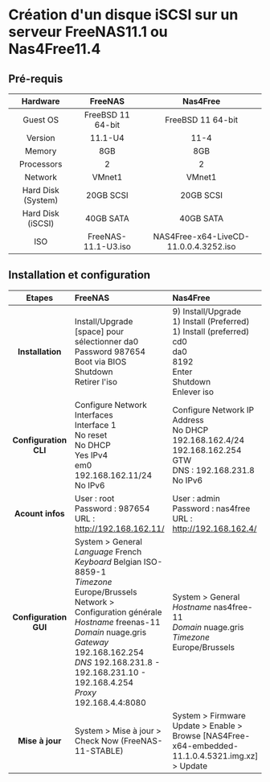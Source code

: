 # Création d'un disque iSCSI sur un serveur FreeNAS11.1 ou Nas4Free11.4

## Pré-requis

| Hardware | **FreeNAS** | **Nas4Free** |
|:--------:|:-----------:|:------------:|
| Guest OS | FreeBSD 11 64-bit | FreeBSD 11 64-bit | 
| Version | 11.1-U4 | 11-4 |
| Memory | 8GB | 8GB |
| Processors | 2 | 2 |
| Network | VMnet1 | VMnet1 |
| Hard Disk (System) | 20GB SCSI | 20GB SCSI | 
| Hard Disk (iSCSI) | 40GB SATA | 40GB SATA |
| ISO | FreeNAS-11.1-U3.iso | NAS4Free-x64-LiveCD-11.0.0.4.3252.iso |

## Installation et configuration

| Etapes | **FreeNAS** | **Nas4Free** |
|:------:|:------------|:-------------|
| **Installation** | Install/Upgrade <br/> [space] pour sélectionner da0 <br/> Password 987654 <br/> Boot via BIOS <br/> Shutdown <br/> Retirer l'iso | 9) Install/Upgrade <br /> 1) Install (Preferred) <br /> 1) Install (preferred) <br /> cd0 <br /> da0 <br /> 8192 <br /> Enter <br /> Shutdown <br /> Enlever iso | 
| **Configuration CLI** | Configure Network Interfaces <br /> Interface 1 <br /> No reset <br /> No DHCP <br /> Yes IPv4 <br /> em0 <br /> 192.168.162.11/24 <br /> No IPv6 | Configure Network IP Address <br /> No DHCP <br /> 192.168.162.4/24 <br /> 192.168.162.254 GTW  <br /> DNS : 192.168.231.8 <br /> No IPv6 | 
| **Acount infos** | User : root <br /> Password : 987654 <br /> URL : http://192.168.162.11/ | User : admin <br /> Password : nas4free <br /> URL : http://192.168.162.4/ |
| **Configuration GUI** | System > General <br /> *Language* French <br /> *Keyboard* Belgian ISO-8859-1 <br /> *Timezone* Europe/Brussels <br /> Network > Configuration générale <br /> *Hostname* freenas-11 <br /> *Domain* nuage.gris <br /> *Gateway* 192.168.162.254 <br /> *DNS* 192.168.231.8 - 192.168.231.10 - 192.168.4.254 <br /> *Proxy* 192.168.4.4:8080 | System > General <br /> *Hostname* nas4free-11 <br /> *Domain* nuage.gris <br /> *Timezone* Europe/Brussels <br /> |
| **Mise à jour** | System > Mise à jour > Check Now (FreeNAS-11-STABLE) | System > Firmware Update > Enable > Browse [NAS4Free-x64-embedded-11.1.0.4.5321.img.xz] > Update |


